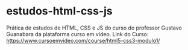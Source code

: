 # estudos-html-css-js
Prática de estudos de HTML, CSS e JS do curso do professor Gustavo Guanabara da plataforma curso em vídeo. Link do Curso: https://www.cursoemvideo.com/course/html5-css3-modulo1/
